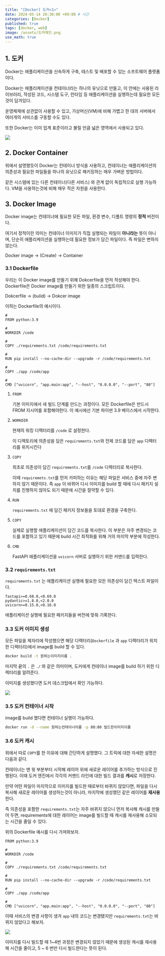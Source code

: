 ```yaml
---
title: "[Docker] 도커<1>"
date: 2024-05-14 20:30:00 +09:00 # 시간
categories: [Docker]
published: true
tags: [docker, web]
image: /assets/도커메인.png
use_math: true
---
```

## 1. 도커

Docker는 애플리케이션을 신속하게 구축, 테스트 및 배포할 수 있는 소프트웨어 플랫폼이다.

Docker는 애플리케이션을 컨테이너라는 하나의 유닛으로 만들고, 이 안에는 사용된 라이브러리, 작성된 코드, 시스템 도구, 런타임 등 애플리케이션을 실행하는데 필요한 모든 것이 담겨있다.

운영체제에 상관없이 사용할 수 있고, 가상머신(VM)에 비해 가볍고 한 대의 서버에서 여러개의 서비스를 구동할 수도 있다.

또한 Docker는 이미 업계 표준이라고 불릴 만큼 넓은 영역에서 사용되고 있다.

![](/assets/docker1.png)

## 2. Docker Container

위에서 설명했듯이 Docker는 컨테이너 방식을 사용하고, 컨테이너는 애플리케이션의 의존성과 필요한 파일들을 하나의 유닛으로 패키징하는 매우 가벼운 방법이다.

같은 시스템에 있는 다른 컨테이너(다른 서비스) 와 관계 없이 독립적으로 실행 가능하다. VM을 사용하는것에 비해 매우 적은 자원을 사용한다.

## 3. Docker Image

Docker image는 컨테이너에 필요한 모든 파일, 환경 변수, 디폴트 명령의 **정적** 버전이다.

여기서 정적이란 의미는 컨테이너 이미지가 직접 실행되는 파일이 **아니라는** 뜻이 아니며, 단순히 애플리케이션을 실행하는데 필요한 정보가 담긴 파일이다. 즉 파일은 변하지 않는다.

Docker image → (Create) → Container

### 3.1 Dockerfile

우리는 이 Docker image를 만들기 위해 Dokcerfile을 먼저 작성해야 한다. Dockerfile은 Docker image를 만들기 위한 일종의 스크립트이다.

Dokcerfile → (bulid) → Dokcer image

이하는 Dockerfile의 예시이다.

```docker
# 
FROM python:3.9

# 
WORKDIR /code

# 
COPY ./requirements.txt /code/requirements.txt

# 
RUN pip install --no-cache-dir --upgrade -r /code/requirements.txt

# 
COPY ./app /code/app

# 
CMD ["uvicorn", "app.main:app", "--host", "0.0.0.0", "--port", "80"]
```

1. `FROM`
    
    기본 이미지에서 새 빌드 단계를 만드는 과정이다. 모든 Dockerfile은 반드시 FROM 지시어를 포함해야한다. 이 예시에선 기본 파이썬 3.9 베이스에서 시작한다.
    
2. `WORKDIR`
    
    현재의 워킹 디렉터리를 `/code`  로 설정한다.
    
    이 디렉토리에 의존성을 담은 `requirements.txt`와 전체 코드를 담은 `app` 디렉터리를 위치시킨다
    
3. `COPY`
    
    최초로 의존성이 담긴 `requirements.txt`를 `/code` 디렉터리로 복사한다.
    
    이때 `requiremets.txt`를 먼저 카피하는 이유는 해당 파일은 서비스 중에 자주 변하지 않기 때문이다. 즉 `app` 이 바뀌어 다시 이미지를 build 할 때에 다시 패키지 설치를 진행하지 않아도 되기 때문에 시간을 절약할 수 있다.
    
4. `RUN`
    
    `requirements.txt` 에 담긴 패키지 정보들을 토대로 환경을 구축한다.
    
5. `COPY`
    
    실제로 실행할 애플리케이션이 담긴 코드를 복사한다. 이 부분은 자주 변경되는 코드를 포함하고 있기 때문에 build 시간 최적화를 위해 거의 마지막 부분에 작성한다.
    
6. `CMD`
    
    FastAPI 애플리케이션을 `uvicorn` 서버로 실행하기 위한 커맨드를 입력한다.
    

### 3.2 `requirements.txt`

`requirements.txt` 는 애플리케이션 실행에 필요한 모든 의존성이 담긴 텍스트 파일이다.

```
fastapi>=0.68.0,<0.69.0
pydantic>=1.8.0,<2.0.0
uvicorn>=0.15.0,<0.16.0
```

애플리케이션 실행에 필요한 패키지들을 버전에 맞춰 기록한다.

### 3.3 도커 이미지 생성

모든 파일을 제자리에 작성했으면 해당 디렉터리(`Dockerfile` 과 `app` 디렉터리가 위치한 디렉터리)에서 image를 build 할 수 있다.

```bash
docker build -t 원하는이미지이름 .
```

마지막 끝의 `.`  은 `./`  와 같은 의미이며, 도커에게 컨테이너 image를 build 하기 위한 디렉터리를 알려준다.

이미지를 생성했다면 도커 데스크탑에서 확인 가능하다.

![](/assets/docker3.png)

### 3.5 도커 컨테이너 시작

image를 build 했다면 컨테이너 실행이 가능하다.

```bash
docker run -d --name 원하는컨테이너이름 -p 80:80 빌드한이미지이름
```

### 3.6 도커 캐시

위에서 따로 `COPY`를 한 이유에 대해 간단하게 설명했다. 그 트릭에 대한 자세한 설명은 다음과 같다.

컨테이너는 맨 윗 부분부터 시작해 레이어 위에 새로운 레이어를 추가하는 방식으로 진행된다. 이때 도커 엔진에서 각각의 커맨드 라인에 대한 빌드 결과를 **캐시**로 저장한다.

만약 어떤 파일이 마지막으로 이미지를 빌드한 때로부터 바뀌지 않았다면, 파일을 다시 복사해 새로운 레이어를 생성하는것이 아니라, 마지막에 생성했던 같은 레이어를 **재사용**한다.

즉 의존성을 포함한 `requirements.txt`는 자주 바뀌지 않으니 먼저 복사해 캐시를 만들어 두면, requirements에 대한 레이어는 image를 빌드할 때 캐시를 재사용해 소모되는 시간을 줄일 수 있다.

위의 Dockerfile 예시를 다시 가져와보자.

```docker
FROM python:3.9

# 
WORKDIR /code

# 
COPY ./requirements.txt /code/requirements.txt

# 
RUN pip install --no-cache-dir --upgrade -r /code/requirements.txt

# 
COPY ./app /code/app

# 
CMD ["uvicorn", "app.main:app", "--host", "0.0.0.0", "--port", "80"]
```

이때 서비스의 변경 사항이 생겨 `app` 내의 코드는 변경됐지만 `requirements.txt`는 바뀌지 않았다고 해보자.

![](/assets/docker2.jpeg)

이미지를 다시 빌드할 때 1~4번 과정은 변경되지 않았기 때문에 생성된 캐시를 재사용해 시간을 줄이고, 5 ~ 6 번만 다시 빌드한다는 뜻이 된다.